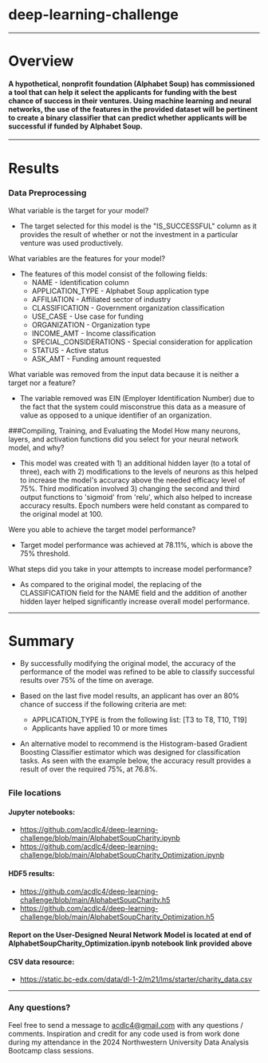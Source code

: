 # deep-learning-challenge 
---
# Overview

#### A hypothetical, nonprofit foundation (Alphabet Soup) has commissioned a tool that can help it select the applicants for funding with the best chance of success in their ventures. Using machine learning and neural networks, the use of the features in the provided dataset will be pertinent to create a binary classifier that can predict whether applicants will be successful if funded by Alphabet Soup.
---
# Results

### Data Preprocessing
What variable is the target for your model?
- The target selected for this model is the "IS_SUCCESSFUL" column as it provides the result of whether or not the investment in a particular venture was used productively.

What variables are the features for your model?
- The features of this model consist of the following fields:
  - NAME - Identification column
  - APPLICATION_TYPE - Alphabet Soup application type
  - AFFILIATION - Affiliated sector of industry
  - CLASSIFICATION - Government organization classification
  - USE_CASE - Use case for funding
  - ORGANIZATION - Organization type
  - INCOME_AMT - Income classification
  - SPECIAL_CONSIDERATIONS - Special consideration for application
  - STATUS - Active status
  - ASK_AMT - Funding amount requested

What variable was removed from the input data because it is neither a target nor a feature?
- The variable removed was EIN (Employer Identification Number) due to the fact that the system could misconstrue this data as a measure of value as opposed to a unique identifier of an organization.


###Compiling, Training, and Evaluating the Model
How many neurons, layers, and activation functions did you select for your neural network model, and why?
- This model was created with 1) an additional hidden layer (to a total of three), each with 2) modifications to the levels of neurons as this helped to increase the model's accuracy above the needed efficacy level of 75%.  Third modification involved 3) changing the second and third output functions to 'sigmoid' from 'relu', which also helped to increase accuracy results. Epoch numbers were held constant as compared to the original model at 100.

Were you able to achieve the target model performance?
- Target model performance was achieved at 78.11%, which is above the 75% threshold.

What steps did you take in your attempts to increase model performance?
- As compared to the original model, the replacing of the CLASSIFICATION field for the NAME field and the addition of another hidden layer helped significantly increase overall model performance.
---
# Summary
- By successfully modifying the original model, the accuracy of the performance of the model was refined to be able to classify successful results over 75% of the time on average.

- Based on the last five model results, an applicant has over an 80% chance of success if the following criteria are met:
  - APPLICATION_TYPE is from the following list: [T3 to T8, T10, T19]
  - Applicants have applied 10 or more times

- An alternative model to recommend is the Histogram-based Gradient Boosting Classifier estimator which was designed for classification tasks.  As seen with the example below, the accuracy result provides a result of over the required 75%, at 76.8%.

##
### File locations
#### Jupyter notebooks:
- https://github.com/acdlc4/deep-learning-challenge/blob/main/AlphabetSoupCharity.ipynb
- https://github.com/acdlc4/deep-learning-challenge/blob/main/AlphabetSoupCharity_Optimization.ipynb
#### HDF5 results:
- https://github.com/acdlc4/deep-learning-challenge/blob/main/AlphabetSoupCharity.h5
- https://github.com/acdlc4/deep-learning-challenge/blob/main/AlphabetSoupCharity_Optimization.h5

#### Report on the User-Designed Neural Network Model is located at end of AlphabetSoupCharity_Optimization.ipynb notebook link provided above

#### CSV data resource:
- https://static.bc-edx.com/data/dl-1-2/m21/lms/starter/charity_data.csv
--- 
### Any questions?

Feel free to send a message to acdlc4@gmail.com with any questions / comments. Inspiration and credit for any code used is from work done during my attendance in the 2024 Northwestern University Data Analysis Bootcamp class sessions.


